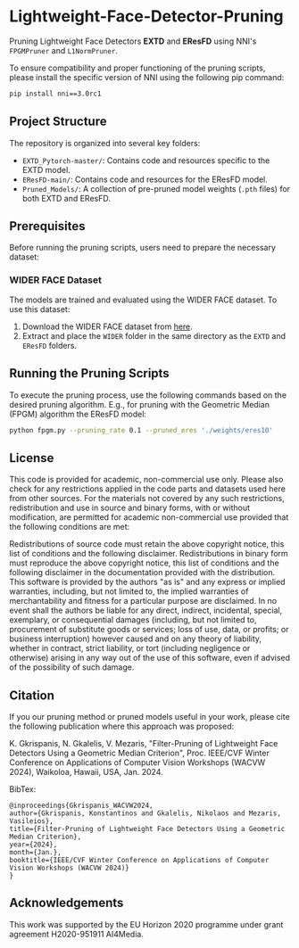 # Lightweight-Face-Detector-Pruning

Pruning Lightweight Face Detectors **EXTD** and **EResFD** using NNI's `FPGMPruner` and `L1NormPruner`.

To ensure compatibility and proper functioning of the pruning scripts, please install the specific version of NNI using the following pip command:

```bash
pip install nni==3.0rc1
```

## Project Structure

The repository is organized into several key folders:

- `EXTD_Pytorch-master/`: Contains code and resources specific to the EXTD model.
- `EResFD-main/`: Contains code and resources for the EResFD model.
- `Pruned_Models/`: A collection of pre-pruned model weights (`.pth` files) for both EXTD and EResFD.

## Prerequisites

Before running the pruning scripts, users need to prepare the necessary dataset:

### WIDER FACE Dataset

The models are trained and evaluated using the WIDER FACE dataset. To use this dataset:

1. Download the WIDER FACE dataset from [here](https://shuoyang1213.me/WIDERFACE/).
2. Extract and place the `WIDER` folder in the same directory as the `EXTD` and `EResFD` folders.

## Running the Pruning Scripts

To execute the pruning process, use the following commands based on the desired pruning algorithm. E.g., for pruning with the Geometric Median (FPGM) algorithm the EResFD model:
  ```bash
  python fpgm.py --pruning_rate 0.1 --pruned_eres './weights/eres10'
  ```

## License
This code is provided for academic, non-commercial use only. Please also check for any restrictions applied in the code parts and datasets used here from other sources. For the materials not covered by any such restrictions, redistribution and use in source and binary forms, with or without modification, are permitted for academic non-commercial use provided that the following conditions are met:

Redistributions of source code must retain the above copyright notice, this list of conditions and the following disclaimer. Redistributions in binary form must reproduce the above copyright notice, this list of conditions and the following disclaimer in the documentation provided with the distribution. This software is provided by the authors "as is" and any express or implied warranties, including, but not limited to, the implied warranties of merchantability and fitness for a particular purpose are disclaimed. In no event shall the authors be liable for any direct, indirect, incidental, special, exemplary, or consequential damages (including, but not limited to, procurement of substitute goods or services; loss of use, data, or profits; or business interruption) however caused and on any theory of liability, whether in contract, strict liability, or tort (including negligence or otherwise) arising in any way out of the use of this software, even if advised of the possibility of such damage.

## Citation

If you our pruning method or pruned models useful in your work, please cite the following publication where this approach was proposed:

K. Gkrispanis, N. Gkalelis, V. Mezaris, "Filter-Pruning of Lightweight Face Detectors Using a Geometric Median Criterion", Proc. IEEE/CVF Winter Conference on Applications of Computer Vision Workshops (WACVW 2024), Waikoloa, Hawaii, USA, Jan. 2024.

BibTex:
```
@inproceedings{Gkrispanis_WACVW2024,
author={Gkrispanis, Konstantinos and Gkalelis, Nikolaos and Mezaris, Vasileios},
title={Filter-Pruning of Lightweight Face Detectors Using a Geometric Median Criterion},
year={2024},
month={Jan.},
booktitle={IEEE/CVF Winter Conference on Applications of Computer Vision Workshops (WACVW 2024)}
}
```

## Acknowledgements

This work was supported by the EU Horizon 2020 programme under grant agreement H2020-951911 AI4Media.
